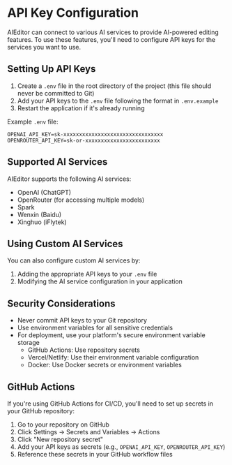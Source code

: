 # API Key Configuration

AIEditor can connect to various AI services to provide AI-powered editing features. To use these features, you'll need to configure API keys for the services you want to use.

## Setting Up API Keys

1. Create a `.env` file in the root directory of the project (this file should never be committed to Git)
2. Add your API keys to the `.env` file following the format in `.env.example`
3. Restart the application if it's already running

Example `.env` file:
```
OPENAI_API_KEY=sk-xxxxxxxxxxxxxxxxxxxxxxxxxxxxxxxx
OPENROUTER_API_KEY=sk-or-xxxxxxxxxxxxxxxxxxxxxxxx
```

## Supported AI Services

AIEditor supports the following AI services:

- OpenAI (ChatGPT)
- OpenRouter (for accessing multiple models)
- Spark
- Wenxin (Baidu)
- Xinghuo (iFlytek)

## Using Custom AI Services

You can also configure custom AI services by:

1. Adding the appropriate API keys to your `.env` file
2. Modifying the AI service configuration in your application

## Security Considerations

- Never commit API keys to your Git repository
- Use environment variables for all sensitive credentials
- For deployment, use your platform's secure environment variable storage
  - GitHub Actions: Use repository secrets
  - Vercel/Netlify: Use their environment variable configuration
  - Docker: Use Docker secrets or environment variables

## GitHub Actions

If you're using GitHub Actions for CI/CD, you'll need to set up secrets in your GitHub repository:

1. Go to your repository on GitHub
2. Click Settings → Secrets and Variables → Actions
3. Click "New repository secret"
4. Add your API keys as secrets (e.g., `OPENAI_API_KEY`, `OPENROUTER_API_KEY`)
5. Reference these secrets in your GitHub workflow files 